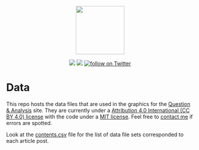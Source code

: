 <p align="center">
    <img src="https://avatars1.githubusercontent.com/u/57557312?s=400&u=290f6e38792d3396f21c9d766f2ce001a45ed967&v=4"
        height="130">
</p>
<p align="center">
    <a href="https://questionandanalysis.com" alt="website">
        <img src="https://img.shields.io/badge/website-up-brightgreen" /></a>
    <a href="https://github.com/questionandanalysis/Data/blob/master/LICENSE" alt="license">
        <img src="https://img.shields.io/badge/license-MIT-yellow" /></a>
    <a href="https://twitter.com/intent/follow?screen_name=questionanalyst">
        <img src="https://img.shields.io/twitter/follow/questionanalyst?style=social&logo=twitter"
            alt="follow on Twitter"></a>
</p>

# Data
This repo hosts the data files that are used in the graphics for the <a href="https://questionandanalysis.com">Question & Analysis</a> site. They are currently under a <a href="https://creativecommons.org/licenses/by/4.0/">Attribution 4.0 International (CC BY 4.0) license</a> with the code under a <a href="https://github.com/questionandanalysis/Data/blob/master/LICENSE">MIT license</a>.
Feel free to <a href="mailto:questionandanalysis@gmail.com">contact me</a> if errors are spotted.

Look at the <a href="https://github.com/questionandanalysis/Data/blob/master/contents.csv">contents.csv</a> file for the list of data file sets corresponded to each article post.
